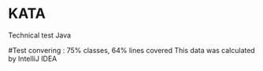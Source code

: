 # KATA
Technical test Java

#Test convering : 75% classes, 64% lines covered
This data was calculated by IntelliJ IDEA

